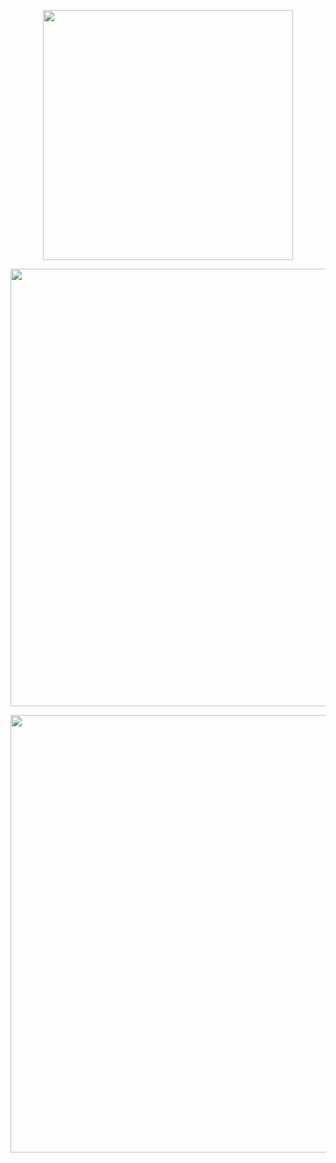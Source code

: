 <p align="center"><a href="https://laravel.com" target="_blank"><img src="https://raw.githubusercontent.com/laravel/art/master/logo-lockup/5%20SVG/2%20CMYK/1%20Full%20Color/laravel-logolockup-cmyk-red.svg" width="400"></a></p>

<p align="center"><a href="https://vk.com/timon_ka" target="_blank"><img src="https://user-images.githubusercontent.com/71076236/168779726-3161da3b-08ee-4107-8aae-d6e8d3dd42d9.jpg" width="700" ></a></p>

<p align="center"><a href="https://vk.com/timon_ka" target="_blank"><img src="https://user-images.githubusercontent.com/71076236/169299867-5d0cf734-547b-4613-858f-0a851f728c91.png" width="700" ></a></p>


